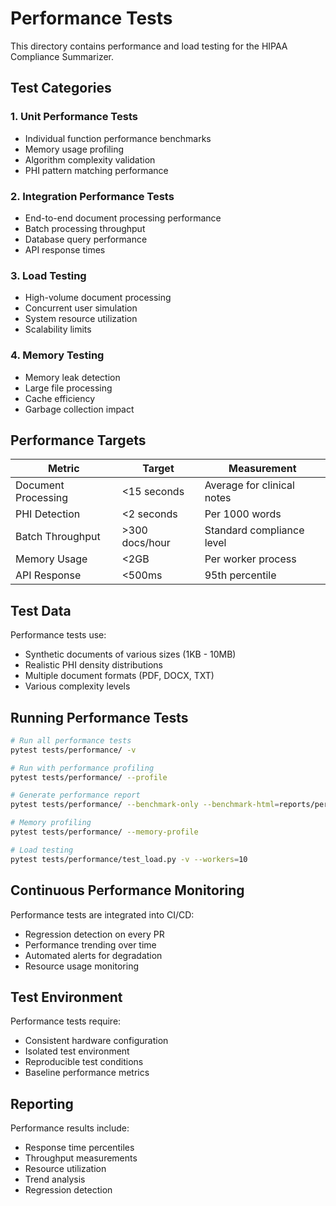 # Performance Tests

This directory contains performance and load testing for the HIPAA Compliance Summarizer.

## Test Categories

### 1. Unit Performance Tests
- Individual function performance benchmarks
- Memory usage profiling
- Algorithm complexity validation
- PHI pattern matching performance

### 2. Integration Performance Tests
- End-to-end document processing performance
- Batch processing throughput
- Database query performance
- API response times

### 3. Load Testing
- High-volume document processing
- Concurrent user simulation
- System resource utilization
- Scalability limits

### 4. Memory Testing
- Memory leak detection
- Large file processing
- Cache efficiency
- Garbage collection impact

## Performance Targets

| Metric | Target | Measurement |
|--------|---------|-------------|
| Document Processing | <15 seconds | Average for clinical notes |
| PHI Detection | <2 seconds | Per 1000 words |
| Batch Throughput | >300 docs/hour | Standard compliance level |
| Memory Usage | <2GB | Per worker process |
| API Response | <500ms | 95th percentile |

## Test Data

Performance tests use:
- Synthetic documents of various sizes (1KB - 10MB)
- Realistic PHI density distributions
- Multiple document formats (PDF, DOCX, TXT)
- Various complexity levels

## Running Performance Tests

```bash
# Run all performance tests
pytest tests/performance/ -v

# Run with performance profiling
pytest tests/performance/ --profile

# Generate performance report
pytest tests/performance/ --benchmark-only --benchmark-html=reports/performance.html

# Memory profiling
pytest tests/performance/ --memory-profile

# Load testing
pytest tests/performance/test_load.py -v --workers=10
```

## Continuous Performance Monitoring

Performance tests are integrated into CI/CD:
- Regression detection on every PR
- Performance trending over time
- Automated alerts for degradation
- Resource usage monitoring

## Test Environment

Performance tests require:
- Consistent hardware configuration
- Isolated test environment
- Reproducible test conditions
- Baseline performance metrics

## Reporting

Performance results include:
- Response time percentiles
- Throughput measurements
- Resource utilization
- Trend analysis
- Regression detection
